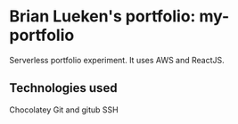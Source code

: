 # Brian Lueken's portfolio: my-portfolio
Serverless portfolio experiment.
It uses AWS and ReactJS.

## Technologies used

Chocolatey
Git and gitub
SSH

